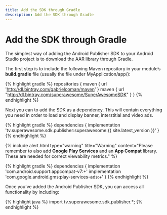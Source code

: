 ```yaml
---
title: Add the SDK through Gradle
description: Add the SDK through Gradle
---
```


# Add the SDK through Gradle

The simplest way of adding the Android Publisher SDK to your Android Studio project is to download the AAR library through Gradle.

The first step is to include the following Maven repository in your module’s <strong>build.gradle</strong> file (usually the file under MyApplication/app/):

{% highlight gradle %}
repositories {
    maven { url  'http://dl.bintray.com/gabrielcoman/maven' }
    maven { url "http://dl.bintray.com/superawesome/SuperAwesomeSDK" }
}
{% endhighlight %}

Next you can to add the SDK as a dependency. This will contain everything you need in order to load and display banner, interstitial and video ads.

{% highlight gradle %}
dependencies {
    implementation 'tv.superawesome.sdk.publisher:superawesome:{{ site.latest_version }}'
}
{% endhighlight %}

{% include alert.html type="warning" title="Warning" content="Please remember to also add <strong>Google Play Services</strong> and an <strong>App Compat</strong> library. These are needed for correct viewability metrics." %}

{% highlight gradle %}
dependencies {
    implementation 'com.android.support:appcompat-v7:+'
    implementation 'com.google.android.gms:play-services-ads:+'
}
{% endhighlight %}

Once you’ve added the Android Publisher SDK, you can access all functionality by including:

{% highlight java %}
import tv.superawesome.sdk.publisher.*;
{% endhighlight %}
